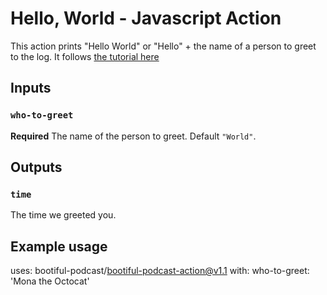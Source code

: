 # Hello, World - Javascript Action

This action prints "Hello World" or "Hello" + the name of a person to greet to the log. It follows 
[the tutorial here](https://docs.github.com/en/free-pro-team@latest/actions/creating-actions/creating-a-javascript-action)

## Inputs

### `who-to-greet`

**Required** The name of the person to greet. Default `"World"`.

## Outputs

### `time`

The time we greeted you.

## Example usage

uses: bootiful-podcast/bootiful-podcast-action@v1.1
with:
  who-to-greet: 'Mona the Octocat'
